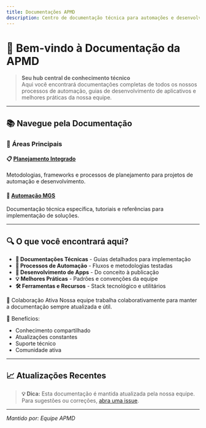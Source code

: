 ```yaml
---
title: Documentações APMD
description: Centro de documentação técnica para automações e desenvolvimento de aplicativos
---
```


# 🚀 Bem-vindo à Documentação da APMD

> **Seu hub central de conhecimento técnico**  
> Aqui você encontrará documentações completas de todos os nossos processos de automação, guias de desenvolvimento de aplicativos e melhores práticas da nossa equipe.

---

## 📚 Navegue pela Documentação

### 🎯 **Áreas Principais**

#### 📋 [Planejamento Integrado](../planejamento-integrado/_index.do/)
Metodologias, frameworks e processos de planejamento para projetos de automação e desenvolvimento.

#### 🔧 [Automação MGS](../docs/mgs.md/)
Documentação técnica específica, tutoriais e referências para implementação de soluções.

---

## 🔍 **O que você encontrará aqui?**

- **📖 Documentações Técnicas** - Guias detalhados para implementação
- **🔄 Processos de Automação** - Fluxos e metodologias testadas
- **📱 Desenvolvimento de Apps** - Do conceito à publicação
- **💡 Melhores Práticas** - Padrões e convenções da equipe
- **🛠️ Ferramentas e Recursos** - Stack tecnológico e utilitários

👥 Colaboração Ativa
Nossa equipe trabalha colaborativamente para manter a documentação sempre atualizada e útil.

👥 Benefícios:

- Conhecimento compartilhado
- Atualizações constantes
- Suporte técnico
- Comunidade ativa
---

## 📈 **Atualizações Recentes**

> **💡 Dica:** Esta documentação é mantida atualizada pela nossa equipe. Para sugestões ou correções, [abra uma issue](../contribuir/).

---

*Mantido por: Equipe APMD*
